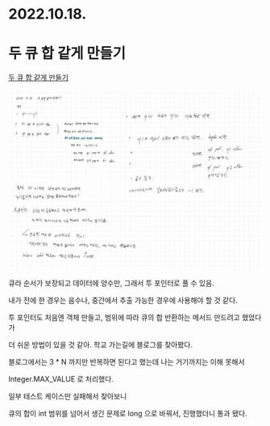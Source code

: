 # 2022.10.18.

# 두 큐 합 같게 만들기

[두 큐 합 같게 만들기](https://school.programmers.co.kr/learn/courses/30/lessons/118667)

![](TIL-67.png)

큐라 순서가 보장되고 데이터에 양수만, 그래서 투 포인터로 풀 수 있음.

내가 전에 한 경우는 음수나, 중간에서 추출 가능한 경우에 사용해야 할 것 같다.

투 포인터도 처음엔 객체 만들고, 범위에 따라 큐의 합 반환하는 메서드 만드려고 했었다가

더 쉬운 방법이 있을 것 같아. 학교 가는길에 블로그를 찾아봤다.

블로그에서는 3 * N 까지만 반복하면 된다고 했는데 나는 거기까지는 이해 못해서

Integer.MAX_VALUE 로 처리했다.

일부 테스트 케이스만 실패해서 찾아보니

큐의 합이 int 범위를 넘어서 생긴 문제로 long 으로 바꿔서, 진행했더니 통과 됐다.